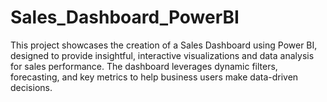 # Sales_Dashboard_PowerBI

This project showcases the creation of a Sales Dashboard using Power BI, designed to provide insightful, interactive visualizations and data analysis for sales performance. 
The dashboard leverages dynamic filters, forecasting, and key metrics to help business users make data-driven decisions.
